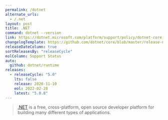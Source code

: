 ```yaml
---
permalink: /dotnet
alternate_urls:
  - /.net
layout: post
title: .NET
command: dotnet --version
link: https://dotnet.microsoft.com/platform/support/policy/dotnet-core
changelogTemplate: https://github.com/dotnet/core/blob/master/release-notes/__RELEASE_CYCLE__/__LATEST__/__LATEST__.md
releaseDateColumn: true
sortReleasesBy: "releaseCycle"
eolColumn: Support Status
auto:
  github: dotnet/runtime
releases:
  - releaseCycle: "5.0"
    lts: false
    release: 2020-11-10
    eol: 2022-02-28
    latest: "5.0.8"
---
```


> [.NET](https://dotnet.microsoft.com/) is a free, cross-platform, open source developer platform for building many different types of applications.
